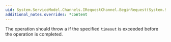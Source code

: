 ```yaml
---
uid: System.ServiceModel.Channels.IRequestChannel.BeginRequest(System.ServiceModel.Channels.Message,System.TimeSpan,System.AsyncCallback,System.Object)
additional_notes.overrides: *content
---
```


<p>The operation should throw a <xref href="System.TimeoutException"></xref> if the specified <code>timeout</code> is exceeded before the operation is completed.</p>


